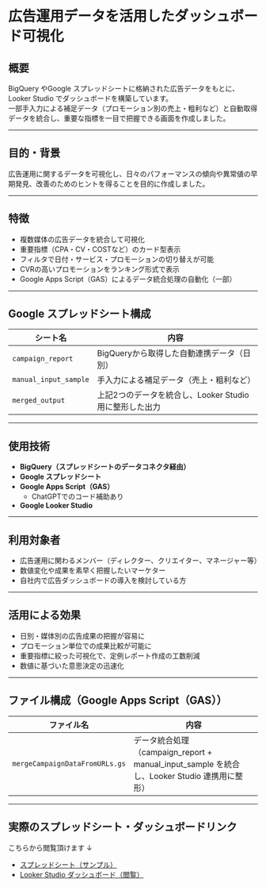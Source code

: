 # 広告運用データを活用したダッシュボード可視化

## 概要
BigQuery やGoogle スプレッドシートに格納された広告データをもとに、Looker Studio でダッシュボードを構築しています。  
一部手入力による補足データ（プロモーション別の売上・粗利など）と自動取得データを統合し、重要な指標を一目で把握できる画面を作成しました。

---

## 目的・背景
広告運用に関するデータを可視化し、日々のパフォーマンスの傾向や異常値の早期発見、改善のためのヒントを得ることを目的に作成しました。

---

## 特徴

- 複数媒体の広告データを統合して可視化
- 重要指標（CPA・CV・COSTなど）のカード型表示
- フィルタで日付・サービス・プロモーションの切り替えが可能
- CVRの高いプロモーションをランキング形式で表示
- Google Apps Script（GAS）によるデータ統合処理の自動化（一部）

---

## Google スプレッドシート構成

| シート名 | 内容 |
|----------------------|------------------------------------------|
| `campaign_report`     | BigQueryから取得した自動連携データ（日別） |
| `manual_input_sample` | 手入力による補足データ（売上・粗利など）     |
| `merged_output`       | 上記2つのデータを統合し、Looker Studio用に整形した出力 |

---

## 使用技術
- **BigQuery（スプレッドシートのデータコネクタ経由）**
- **Google スプレッドシート**
- **Google Apps Script（GAS）**
  - ChatGPTでのコード補助あり
- **Google Looker Studio**

---

## 利用対象者
- 広告運用に関わるメンバー（ディレクター、クリエイター、マネージャー等）
- 数値変化や成果を素早く把握したいマーケター
- 自社内で広告ダッシュボードの導入を検討している方

---

## 活用による効果
- 日別・媒体別の広告成果の把握が容易に
- プロモーション単位での成果比較が可能に
- 重要指標に絞った可視化で、定例レポート作成の工数削減
- 数値に基づいた意思決定の迅速化

---

## ファイル構成（Google Apps Script（GAS））

| ファイル名 | 内容 |
|----------------------|------------------------------------------|
| `mergeCampaignDataFromURLs.gs` | データ統合処理（campaign_report + manual_input_sample を統合し、Looker Studio 連携用に整形） |

---

## 実際のスプレッドシート・ダッシュボードリンク
こちらから閲覧頂けます ↓
- [スプレッドシート（サンプル）](リンクをここに挿入)
- [Looker Studio ダッシュボード（閲覧）](https://lookerstudio.google.com/s/oaAPTnja_gA)

